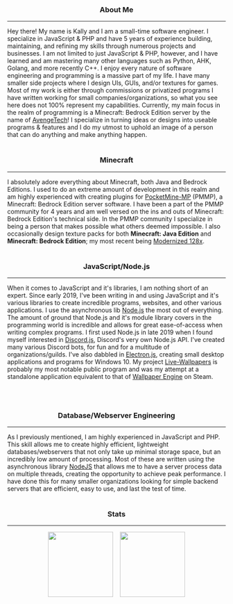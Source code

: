 <h3 align="center">About Me</h2><hr>
Hey there! My name is Kally and I am a small-time software engineer. I specialize in JavaScript & PHP and have 5 years of experience building, maintaining, and refining my skills through numerous projects and businesses. I am not limited to just JavaScript & PHP, however, and I have learned and am mastering many other languages such as Python, AHK, Golang, and more recently C++. I enjoy every nature of software engineering and programming is a massive part of my life. I have many smaller side projects where I design UIs, GUIs, and/or textures for games. Most of my work is either through commissions or privatized programs I have written working for small companies/organizations, so what you see here does not 100% represent my capabilities. Currently, my main focus in the realm of programming is a Minecraft: Bedrock Edition server by the name of <a href="http://avengetech.net/discord">AvengeTech</a>! I specialize in turning ideas or designs into useable programs & features and I do my utmost to uphold an image of a person that can do anything and make anything happen.
<br><br>
<h3 align="center">Minecraft</h3><hr>

I absolutely adore everything about Minecraft, both Java and Bedrock Editions. I used to do an extreme amount of development in this realm and am highly experienced with creating plugins for [PocketMine-MP](https://github.com/pmmp/PocketMine-MP) (PMMP), a Minecraft: Bedrock Edition server software. I have been a part of the PMMP community for 4 years and am well versed on the ins and outs of Minecraft: Bedrock Edition's technical side. In the PMMP community I specialize in being a person that makes possible what others deemed impossible. I also occasionally design texture packs for both __Minecraft: Java Edition__ and __Minecraft: Bedrock Edition__; my most recent being [Modernized 128x](https://github.com/xJustJqy/Modernized-128x).
<br><br>
<h3 align="center">JavaScript/Node.js</h3><hr>

When it comes to JavaScript and it's libraries, I am nothing short of an expert. Since early 2019, I've been writing in and using JavaScript and it's various libraries to create incredible programs, websites, and other various applications. I use the asynchronous lib [Node.js](https://nodejs.org/en/about/) the most out of everything. The amount of ground that Node.js and it's module library covers in the programming world is incredible and allows for great ease-of-access when writing complex programs. I first used Node.js in late 2019 when I found myself interested in [Discord.js](https://discord.js.org/), Discord's very own Node.js API. I've created many various Discord bots, for fun and for a multitude of organizations/guilds. I've also dabbled in <a href="https://electronjs.org">Electron.js</a>, creating small desktop applications and programs for Windows 10. My project <a href="https://github.com/JSRoyals/Live-Wallpapers">Live-Wallpapers</a> is probably my most notable public program and was my attempt at a standalone application equivalent to that of <a href="https://store.steampowered.com/app/431960/Wallpaper_Engine/">Wallpaper Engine</a> on Steam.

<br><br>
<h3 align="center">Database/Webserver Engineering</h3><hr>

As I previously mentioned, I am highly experienced in JavaScript and PHP. This skill allows me to create highly efficient, lightweight databases/webservers that not only take up minimal storage space, but an incredibly low amount of processing. Most of these are written using the asynchronous library [NodeJS](https://nodejs.org/en/about/) that allows me to have a server process data on multiple threads, creating the opportunity to achieve peak performance. I have done this for many smaller organizations looking for simple backend servers that are efficient, easy to use, and last the test of time.
<br><br>
<h3 align="center">Stats</h3><hr>

<div align="center"><img src="https://github-readme-stats.vercel.app/api?username=kallyluv&show_icons=true&theme=tokyonight" height=150>&nbsp;&nbsp;&nbsp;&nbsp;<img src="https://github-readme-stats.vercel.app/api/top-langs/?username=kallyluv&hide=html,css&layout=compact&theme=tokyonight" height=150></div>

